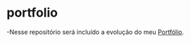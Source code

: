 # portfolio

-Nesse repositório será incluído a evolução do meu [Portfólio](https://jorogami.com.br).
